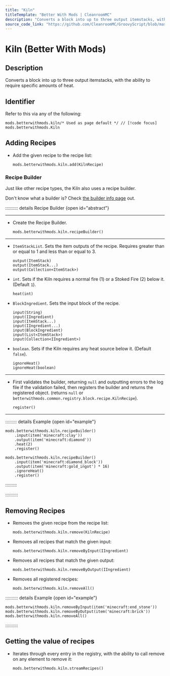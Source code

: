 ```yaml
---
title: "Kiln"
titleTemplate: "Better With Mods | CleanroomMC"
description: "Converts a block into up to three output itemstacks, with the ability to require specific amounts of heat."
source_code_link: "https://github.com/CleanroomMC/GroovyScript/blob/master/src/main/java/com/cleanroommc/groovyscript/compat/mods/betterwithmods/Kiln.java"
---
```


# Kiln (Better With Mods)

## Description

Converts a block into up to three output itemstacks, with the ability to require specific amounts of heat.

## Identifier

Refer to this via any of the following:

```groovy:no-line-numbers {1}
mods.betterwithmods.kiln/* Used as page default */ // [!code focus]
mods.betterwithmods.Kiln
```


## Adding Recipes

- Add the given recipe to the recipe list:

    ```groovy:no-line-numbers
    mods.betterwithmods.kiln.add(KilnRecipe)
    ```


### Recipe Builder

Just like other recipe types, the Kiln also uses a recipe builder.

Don't know what a builder is? Check [the builder info page](../../getting_started/builder.md) out.

:::::::::: details Recipe Builder {open id="abstract"}

---

- Create the Recipe Builder.

    ```groovy:no-line-numbers
    mods.betterwithmods.kiln.recipeBuilder()
    ```

---

- `ItemStackList`. Sets the item outputs of the recipe. Requires greater than or equal to 1 and less than or equal to 3.

    ```groovy:no-line-numbers
    output(ItemStack)
    output(ItemStack...)
    output(Collection<ItemStack>)
    ```

- `int`. Sets if the Kiln requires a normal fire (1) or a Stoked Fire (2) below it. (Default `1`).

    ```groovy:no-line-numbers
    heat(int)
    ```

- `BlockIngredient`. Sets the input block of the recipe.

    ```groovy:no-line-numbers
    input(String)
    input(IIngredient)
    input(ItemStack...)
    input(IIngredient...)
    input(BlockIngredient)
    input(List<ItemStack>)
    input(Collection<IIngredient>)
    ```

- `boolean`. Sets if the Kiln requires any heat source below it. (Default `false`).

    ```groovy:no-line-numbers
    ignoreHeat()
    ignoreHeat(boolean)
    ```

---

- First validates the builder, returning `null` and outputting errors to the log file if the validation failed, then registers the builder and returns the registered object. (returns `null` or `betterwithmods.common.registry.block.recipe.KilnRecipe`).

    ```groovy:no-line-numbers
    register()
    ```

---

::::::::: details Example {open id="example"}
```groovy:no-line-numbers
mods.betterwithmods.kiln.recipeBuilder()
    .input(item('minecraft:clay'))
    .output(item('minecraft:diamond'))
    .heat(2)
    .register()

mods.betterwithmods.kiln.recipeBuilder()
    .input(item('minecraft:diamond_block'))
    .output(item('minecraft:gold_ingot') * 16)
    .ignoreHeat()
    .register()
```

:::::::::

::::::::::

## Removing Recipes

- Removes the given recipe from the recipe list:

    ```groovy:no-line-numbers
    mods.betterwithmods.kiln.remove(KilnRecipe)
    ```

- Removes all recipes that match the given input:

    ```groovy:no-line-numbers
    mods.betterwithmods.kiln.removeByInput(IIngredient)
    ```

- Removes all recipes that match the given output:

    ```groovy:no-line-numbers
    mods.betterwithmods.kiln.removeByOutput(IIngredient)
    ```

- Removes all registered recipes:

    ```groovy:no-line-numbers
    mods.betterwithmods.kiln.removeAll()
    ```

:::::::::: details Example {open id="example"}
```groovy:no-line-numbers
mods.betterwithmods.kiln.removeByInput(item('minecraft:end_stone'))
mods.betterwithmods.kiln.removeByOutput(item('minecraft:brick'))
mods.betterwithmods.kiln.removeAll()
```

::::::::::

## Getting the value of recipes

- Iterates through every entry in the registry, with the ability to call remove on any element to remove it:

    ```groovy:no-line-numbers
    mods.betterwithmods.kiln.streamRecipes()
    ```
